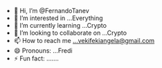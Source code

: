 - 👋 Hi, I’m @FernandoTanev
- 👀 I’m interested in ...Everything
- 🌱 I’m currently learning ...Crypto
- 💞️ I’m looking to collaborate on ...Crypto
- 📫 How to reach me ...vekifekiangela@gmail.com
- 😄 Pronouns: ...Fredi
- ⚡ Fun fact: .......

<!---
FernandoTanev/FernandoTanev is a ✨ special ✨ repository because its `README.md` (this file) appears on your GitHub profile.
You can click the Preview link to take a look at your changes.
--->

